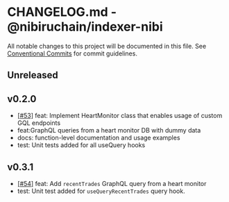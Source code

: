 # CHANGELOG.md - @nibiruchain/indexer-nibi

All notable changes to this project will be documented in this file.
See [Conventional Commits](https://conventionalcommits.org) for commit guidelines.

## Unreleased



## v0.2.0

- [[#53]](https://github.com/NibiruChain/ts-sdk/pull/53) feat: Implement HeartMonitor class that enables usage of custom GQL endpoints
- feat:GraphQL queries from a heart monitor DB with dummy data
- docs: function-level documentation and usage examples
- test: Unit tests added for all useQuery hooks

## v0.3.1
- [[#54]](https://github.com/NibiruChain/ts-sdk/pull/54) feat: Add `recentTrades` GraphQL query from a heart monitor
- test: Unit test added for `useQueryRecentTrades` query hook.
